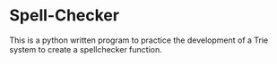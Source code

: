 # Spell-Checker
This is a python written program to practice the development of a Trie system to create a spellchecker function.
